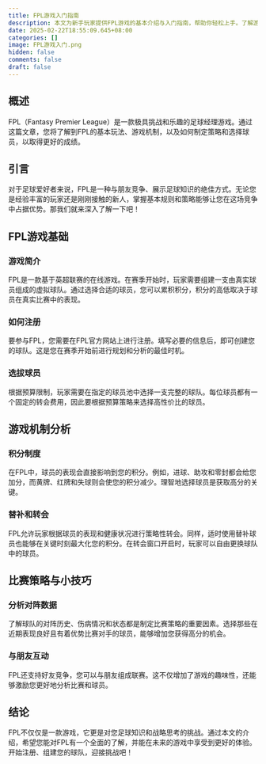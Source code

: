 ```yaml
---
title: FPL游戏入门指南
description: 本文为新手玩家提供FPL游戏的基本介绍与入门指南，帮助你轻松上手。了解游戏玩法、核心机制和一些小技巧，让你在FPL中取得优异成绩。
date: 2025-02-22T18:55:09.645+08:00
categories: []
image: FPL游戏入门.png
hidden: false
comments: false
draft: false
---
```


## 概述
FPL（Fantasy Premier League）是一款极具挑战和乐趣的足球经理游戏。通过这篇文章，您将了解到FPL的基本玩法、游戏机制，以及如何制定策略和选择球员，以取得更好的成绩。

## 引言
对于足球爱好者来说，FPL是一种与朋友竞争、展示足球知识的绝佳方式。无论您是经验丰富的玩家还是刚刚接触的新人，掌握基本规则和策略能够让您在这场竞争中占据优势。那我们就来深入了解一下吧！

## FPL游戏基础

### 游戏简介
FPL是一款基于英超联赛的在线游戏。在赛季开始时，玩家需要组建一支由真实球员组成的虚拟球队。通过选择合适的球员，您可以累积积分，积分的高低取决于球员在真实比赛中的表现。

### 如何注册
要参与FPL，您需要在FPL官方网站上进行注册。填写必要的信息后，即可创建您的球队。这是您在赛季开始前进行规划和分析的最佳时机。

### 选拔球员
根据预算限制，玩家需要在指定的球员池中选择一支完整的球队。每位球员都有一个固定的转会费用，因此要根据预算策略来选择高性价比的球员。

## 游戏机制分析

### 积分制度
在FPL中，球员的表现会直接影响到您的积分。例如，进球、助攻和零封都会给您加分，而黄牌、红牌和失球则会使您的积分减少。理智地选择球员是获取高分的关键。

### 替补和转会
FPL允许玩家根据球员的表现和健康状况进行策略性转会。同样，适时使用替补球员也能够在关键时刻最大化您的积分。在转会窗口开启时，玩家可以自由更换球队中的球员。

## 比赛策略与小技巧

### 分析对阵数据
了解球队的对阵历史、伤病情况和状态都是制定比赛策略的重要因素。选择那些在近期表现良好且有着优势比赛对手的球员，能够增加您获得高分的机会。

### 与朋友互动
FPL还支持好友竞争，您可以与朋友组成联赛。这不仅增加了游戏的趣味性，还能够激励您更好地分析比赛和球员。

## 结论
FPL不仅仅是一款游戏，它更是对您足球知识和战略思考的挑战。通过本文的介绍，希望您能对FPL有一个全面的了解，并能在未来的游戏中享受到更好的体验。开始注册、组建您的球队，迎接挑战吧！